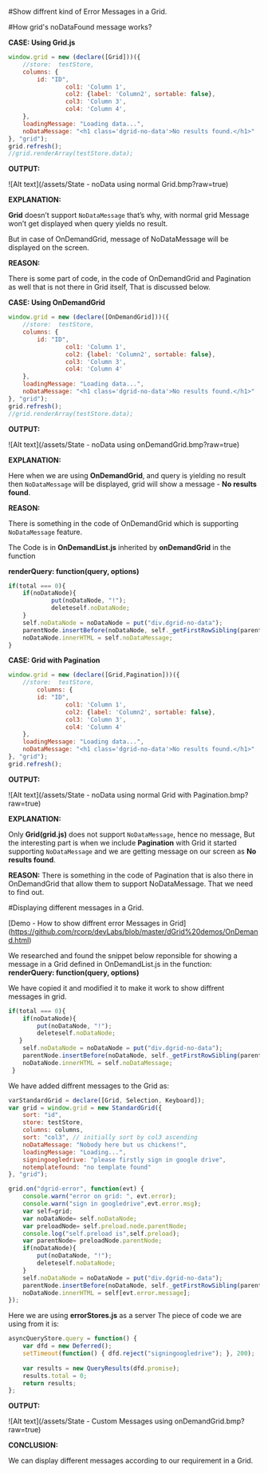 #Show diffrent kind of Error Messages in a Grid.


#How grid's noDataFound message works?

**CASE: Using Grid.js**

```js
window.grid = new (declare([Grid]))({
	//store:  testStore,
	columns: {
		id: "ID",
				col1: 'Column 1',
				col2: {label: 'Column2', sortable: false},
				col3: 'Column 3',
				col4: 'Column 4',
	},
	loadingMessage: "Loading data...",
	noDataMessage: "<h1 class='dgrid-no-data'>No results found.</h1>"
}, "grid");
grid.refresh(); 
//grid.renderArray(testStore.data);
```

**OUTPUT:**

![Alt text](/assets/State - noData using normal Grid.bmp?raw=true)


**EXPLANATION:**

**Grid** doesn’t support  `NoDataMessage`  that’s why, with normal grid Message won’t get displayed when query yields no result.

But in case of OnDemandGrid, message of NoDataMessage will be displayed on the screen.

**REASON:**

There is some part of code, in the code of OnDemandGrid and Pagination as well that is not there in Grid itself,
That is discussed below.


**CASE: Using OnDemandGrid**

```js
window.grid = new (declare([OnDemandGrid]))({
	//store:  testStore,
	columns: {
		id: "ID",
				col1: 'Column 1',
				col2: {label: 'Column2', sortable: false},
				col3: 'Column 3',
				col4: 'Column 4'
	},
	loadingMessage: "Loading data...",
	noDataMessage: "<h1 class='dgrid-no-data'>No results found.</h1>"
}, "grid");
grid.refresh();
//grid.renderArray(testStore.data);
```

**OUTPUT:**

![Alt text](/assets/State - noData using onDemandGrid.bmp?raw=true)
 

**EXPLANATION:**

Here when we are using **OnDemandGrid**, and query is yielding no result then `NoDataMessage` will be displayed, grid will show a message - **No results found**.

**REASON:**

There is something in the code of OnDemandGrid which is supporting `NoDataMessage` feature.

The Code is in **OnDemandList.js** inherited by **onDemandGrid** in the function

  **renderQuery: function(query, options)**

```js
if(total === 0){
	if(noDataNode){
			put(noDataNode, "!");
			deleteself.noDataNode;
	}
	self.noDataNode = noDataNode = put("div.dgrid-no-data");
	parentNode.insertBefore(noDataNode, self._getFirstRowSibling(parentNode));
	noDataNode.innerHTML = self.noDataMessage;
}
```

**CASE: Grid with Pagination**

```js
window.grid = new (declare([Grid,Pagination]))({
	//store:  testStore,			
		columns: {
		id: "ID",
				col1: 'Column 1',
				col2: {label: 'Column2', sortable: false},
				col3: 'Column 3',
				col4: 'Column 4'
	},
	loadingMessage: "Loading data...",
	noDataMessage: "<h1 class='dgrid-no-data'>No results found.</h1>"
}, "grid");
grid.refresh();
```

**OUTPUT:**

![Alt text](/assets/State - noData using normal Grid with Pagination.bmp?raw=true)
 

**EXPLANATION:**

Only **Grid(grid.js)** does not support `NoDataMessage`, hence no message,
But the interesting part is when we include **Pagination** with Grid it started supporting `NoDataMessage` and we are getting message on our screen as **No results found**.

**REASON:**
There is something in the code of Pagination that is also there in OnDemandGrid that allow them to support NoDataMessage.
That we need to find out.


#Displaying  different messages in a Grid.

[Demo - How to show diffrent error Messages in Grid] (https://github.com/rcorp/devLabs/blob/master/dGrid%20demos/OnDemand.html)

We researched and found the snippet below reponsible for showing a message in a Grid defined in OnDemandList.js in the function:
**renderQuery: function(query, options)**

We have copied it and modified it to make it work to show diffrent messages in grid.

```js
if(total === 0){
	if(noDataNode){
		put(noDataNode, "!");
		deleteself.noDataNode;
   }
	self.noDataNode = noDataNode = put("div.dgrid-no-data");
	parentNode.insertBefore(noDataNode, self._getFirstRowSibling(parentNode));
	noDataNode.innerHTML = self.noDataMessage;
 }
```

We have added diffrent messages to the Grid as:

```js
varStandardGrid = declare([Grid, Selection, Keyboard]);
var grid = window.grid = new StandardGrid({
	sort: "id",
	store: testStore,
	columns: columns,
	sort: "col3", // initially sort by col3 ascending
	noDataMessage: "Nobody here but us chickens!",
	loadingMessage: "Loading...",
	signingoogledrive: "please firstly sign in google drive",
	notemplatefound: "no template found"
}, "grid");

grid.on("dgrid-error", function(evt) {
	console.warn("error on grid: ", evt.error);
	console.warn("sign in googledrive",evt.error.msg);
	var self=grid;
	var noDataNode= self.noDataNode;
	var preloadNode= self.preload.node.parentNode;
	console.log("self.preload is",self.preload);
	var parentNode= preloadNode.parentNode;
	if(noDataNode){
		put(noDataNode, "!");
		deleteself.noDataNode;
	}
	self.noDataNode = noDataNode = put("div.dgrid-no-data");
	parentNode.insertBefore(noDataNode, self._getFirstRowSibling(parentNode));
	noDataNode.innerHTML = self[evt.error.message];
});
```

Here we  are  using **errorStores.js** as a server
The piece of code we are using from it is:

```js
asyncQueryStore.query = function() {
	var dfd = new Deferred();
	setTimeout(function() { dfd.reject("signingoogledrive"); }, 200);
	
	var results = new QueryResults(dfd.promise);
	results.total = 0;
	return results;
};
```
**OUTPUT:**

![Alt text](/assets/State - Custom Messages using onDemandGrid.bmp?raw=true)


**CONCLUSION:**

We can display different messages  according  to our requirement  in a Grid.
